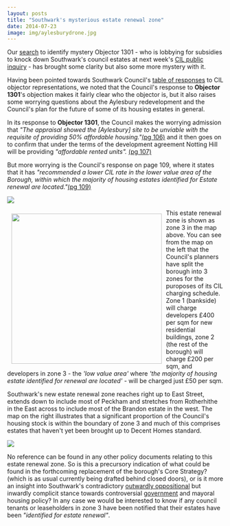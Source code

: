 ```yaml
---
layout: posts
title: "Southwark's mysterious estate renewal zone"
date: 2014-07-23
image: img/aylesburydrone.jpg
---
```

Our [search](/2014-07-19-community-infrastructure-levy/) to identify mystery Objector 1301 - who is lobbying for subsidies to knock down Southwark's council estates at next week's [CIL public inquiry](http://www.southwark.gov.uk/info/856/planning_policy/2696/community_infrastructure_levy) - has brought some clarity but also some more mystery with it.

Having been pointed towards Southwark Council's [table of responses](http://www.southwark.gov.uk/download/downloads/id/10738/cdcil5_appendix_i_of_regulation_19_consultation_statement) to CIL objector representations, we noted that the Council's response to __Objector 1301__'s objection makes it fairly clear who the objector is, but it also raises some worrying questions about the Aylesbury redevelopment and the Council's plan for the future of some of its housing estates in general. 

In its response to __Objector 1301__, the Council makes the worrying admission that _"The appraisal showed the [Aylesbury] site to be unviable with the requisite of providing 50% affordable housing."_[(pg 106)](http://www.southwark.gov.uk/download/downloads/id/10738/cdcil5_appendix_i_of_regulation_19_consultation_statement) and it then goes on to confirm that under the terms of the development agreement Notting Hill will be providing _"affordable rented units"._ [(pg 107)](http://www.southwark.gov.uk/download/downloads/id/10738/cdcil5_appendix_i_of_regulation_19_consultation_statement)

But more worrying is the Council's response on page 109, where it states that it has _"recommended a lower CIL rate in the lower value area of the Borough, within which the majority of housing estates identified for Estate renewal are located."_[(pg 109)](http://www.southwark.gov.uk/download/downloads/id/10738/cdcil5_appendix_i_of_regulation_19_consultation_statement)

![](http://crappistmartin.github.io/images/zone3.png)

<img src="http://crappistmartin.github.io/images/CILChargingZones.png" width="350" style="margin:10px" align="left">This estate renewal zone is shown as zone 3 in the map above. You can see from the map on the left that the Council's planners have split the borough into 3 zones for the puroposes of its CIL charging schedule. Zone 1 (bankside) will charge developers £400 per sqm for new residential buildings, zone 2 (the rest of the borough) will charge £200 per sqm, and developers in zone 3 - the _'low value area'_ where _'the majority of housing estate identified for renewal are located'_ - will be charged just £50 per sqm. 

Southwark's new estate renewal zone reaches right up to East Street, extends down to include most of Peckham and stretches from Rotherhithe in the East across to include most of the Brandon estate in the west. The map on the right illustrates that a significant proportion of the Council's housing stock is within the boundary of zone 3 and much of this comprises estates that haven't yet been brought up to Decent Homes standard.

![](http://crappistmartin.github.io/images/MapSouthwarkEstates.png)
 
No reference can be found in any other policy documents relating to this estate renewal zone. So is this a precursory indication of what could be found in the forthcoming replacement of the borough's Core Strategy? (which is as usual currently being drafted behind closed doors), or is it more an insight into Southwark's contradictory [outwardly oppositional](http://www.southwark.gov.uk/news/article/1617/southwark_council_challenges_mayor_over_affordable_rent) but inwardly complicit stance towards controversial [government](http://www.standard.co.uk/news/politics/eric-pickles-tear-down-estates-to-boost-poor-innercity-homes-9277330.html) and mayoral housing policy? In any case we would be interested to know if any council tenants or leaseholders in zone 3 have been notified that their estates have been _"identified for estate renewal"_.  
